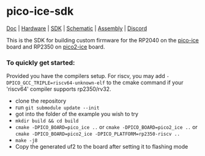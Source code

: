 # pico-ice-sdk

[Doc](http://pico-ice.tinyvision.ai/)
| [Hardware](https://github.com/tinyvision-ai-inc/pico-ice)
| [SDK](https://github.com/tinyvision-ai-inc/pico-ice-sdk)
| [Schematic](https://raw.githubusercontent.com/tinyvision-ai-inc/pico-ice/main/Board/Rev3/pico-ice.pdf)
| [Assembly](https://htmlpreview.github.io/?https://github.com/tinyvision-ai-inc/pico-ice/blob/main/Board/Rev3/bom/ibom.html)
| [Discord](https://discord.gg/t2CzbAYeD2)

This is the SDK for building custom firmware for the RP2040 on the [pico-ice](https://pico-ice.tinyvision.ai/) board and RP2350 on [pico2-ice](https://pico2-ice.tinyvision.ai/) board.

### To quickly get started:
Provided you have the compilers setup.
For riscv, you may add `-DPICO_GCC_TRIPLE=riscv64-unknown-elf` to the cmake command if your 'riscv64' compiler supports rp2350/rv32.

- clone the repository
- run `git submodule update --init`
- got into the folder of the example you wish to try
- `mkdir build && cd build`
- `cmake -DPICO_BOARD=pico_ice ..` or `cmake -DPICO_BOARD=pico2_ice ..` or `cmake -DPICO_BOARD=pico2_ice -DPICO_PLATFORM=rp2350-riscv ..`
- `make -j8`
- Copy the generated uf2 to the board after setting it to flashing mode
